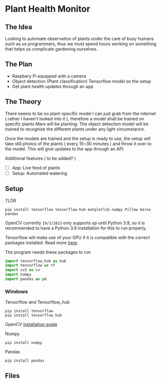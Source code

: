 # Plant Health Monitor

## The Idea
Looking to automate observation of plants under the care of busy humans such as us programmers, thus we must spend hours working on something that helps us complicate gardening ourselves.

## The Plan
- Raspbery Pi equipped with a camera
- Object detection (Plant classification) Tensorflow model on the setup
- Get plant health updates through an app

## The Theory
There seems to be no plant-specific model I can just grab from the internet ( rather I haven't looked into it ), therefore a model shall be trained on specific plants Mars will be planting. The object detection model will be trained to recognise the different plants under any light circumstance. <br />

Once the models are trained and the setup is ready to use, the setup will take still photos of the plants ( every 15~30 minutes ) and throw it over to the model. This will give updates to the app through an API. <br />

Additional features ( to be added? )
- [ ] App: Live feed of plants
- [ ] Setup: Automated watering

## Setup
TLDR
```
pip install tensorflow tensorflow-hub matplotlib numpy Pillow keras pandas
```

OpenCV currently `19/3/2023` only supports up until Python 3.9, so it is recommended to have a Python 3.9 installation for this to run properly.

Tensorflow will make use of your GPU if it is compatible with the correct packages installed. Read more [here](https://www.tensorflow.org/install/pip).

The program needs these packages to run 
```python
import tensorflow_hub as hub
import tensorflow as tf
import cv2 as cv
import numpy
import pandas as pd
```

### Windows
Tensorflow and Tensorflow_hub
```
pip install tensorflow
pip install tensorflow_hub
```

OpenCV [installation guide](https://docs.opencv.org/4.x/d5/de5/tutorial_py_setup_in_windows.html)

Numpy
```
pip install numpy
```

Pandas
```
pip install pandas
```

## Files
